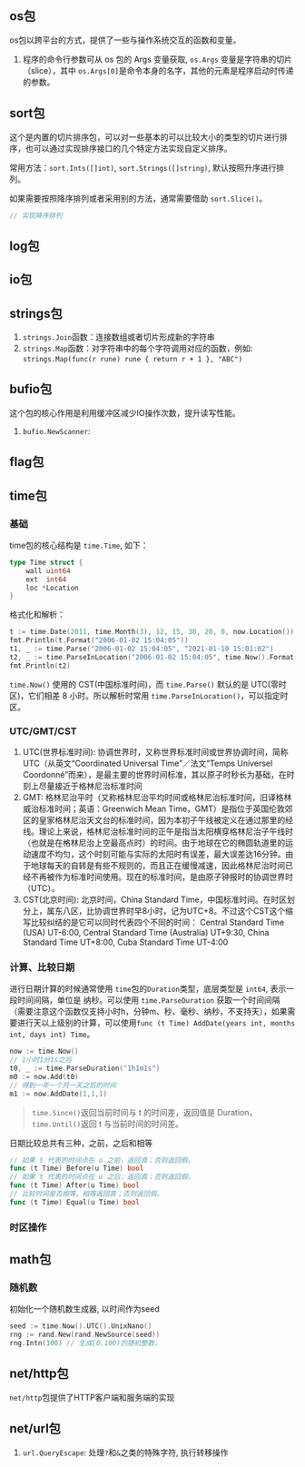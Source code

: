 ## os包

os包以跨平台的方式，提供了一些与操作系统交互的函数和变量。
1. 程序的命令行参数可从 os 包的 Args 变量获取, `os.Args` 变量是字符串的切片（slice），其中 `os.Args[0]`是命令本身的名字，其他的元素是程序启动时传递的参数。

## sort包

这个是内置的切片排序包，可以对一些基本的可以比较大小的类型的切片进行排序，也可以通过实现排序接口的几个特定方法实现自定义排序。

常用方法：`sort.Ints([]int)`, `sort.Strings([]string)`, 默认按照升序进行排列。

如果需要按照降序排列或者采用别的方法，通常需要借助 `sort.Slice()`。

```go
// 实现降序排列

```

## log包

## io包


## strings包

1. `strings.Join`函数：连接数组或者切片形成新的字符串
2. `strings.Map`函数：对字符串中的每个字符调用对应的函数，例如: `strings.Map(func(r rune) rune { return r + 1 }, "ABC")`

## bufio包

这个包的核心作用是利用缓冲区减少IO操作次数，提升读写性能。

1. `bufio.NewScanner`: 

## flag包

## time包

### 基础

time包的核心结构是 `time.Time`, 如下：

```go
type Time struct {
    wall uint64
    ext  int64
    loc *Location
}
```

格式化和解析：
```go
t := time.Date(2011, time.Month(3), 12, 15, 30, 20, 0, now.Location())
fmt.Println(t.Format("2006-01-02 15:04:05"))
t1, _ := time.Parse("2006-01-02 15:04:05", "2021-01-10 15:01:02")
t2, _ := time.ParseInLocation("2006-01-02 15:04:05", time.Now().Format("2006-01-02 15:04:05"), time.Local)
fmt.Println(t2) 
```

`time.Now()` 使用的 CST(中国标准时间)，而 `time.Parse()` 默认的是 UTC(零时区)，它们相差 8 小时。所以解析时常用 `time.ParseInLocation()`，可以指定时区。

### UTC/GMT/CST

1. UTC(世界标准时间): 协调世界时，又称世界标准时间或世界协调时间，简称UTC（从英文“Coordinated Universal Time”／法文“Temps Universel Coordonné”而来），是最主要的世界时间标准，其以原子时秒长为基础，在时刻上尽量接近于格林尼治标准时间
2. GMT: 格林尼治平时（又称格林尼治平均时间或格林尼治标准时间，旧译格林威治标准时间；英语：Greenwich Mean Time，GMT）是指位于英国伦敦郊区的皇家格林尼治天文台的标准时间，因为本初子午线被定义在通过那里的经线。理论上来说，格林尼治标准时间的正午是指当太阳横穿格林尼治子午线时（也就是在格林尼治上空最高点时）的时间。由于地球在它的椭圆轨道里的运动速度不均匀，这个时刻可能与实际的太阳时有误差，最大误差达16分钟。由于地球每天的自转是有些不规则的，而且正在缓慢减速，因此格林尼治时间已经不再被作为标准时间使用。现在的标准时间，是由原子钟报时的协调世界时（UTC）。
3. CST(北京时间): 北京时间，China Standard Time，中国标准时间。在时区划分上，属东八区，比协调世界时早8小时，记为UTC+8。不过这个CST这个缩写比较纠结的是它可以同时代表四个不同的时间： Central Standard Time (USA) UT-6:00, Central Standard Time (Australia) UT+9:30, China Standard Time UT+8:00, Cuba Standard Time UT-4:00

### 计算、比较日期

进行日期计算的时候通常使用 `time`包的`Duration`类型，底层类型是 `int64`, 表示一段时间间隔，单位是 纳秒。可以使用 `time.ParseDuration` 获取一个时间间隔（需要注意这个函数仅支持小时h，分钟m、秒、毫秒、纳秒，不支持天），如果需要进行天以上级别的计算，可以使用`func (t Time) AddDate(years int, months int, days int) Time`。

```go
now := time.Now()
// 1小时1分1s之后
t0, _ := time.ParseDuration("1h1m1s")
m0 := now.Add(t0)
// 得到一年一个月一天之后的时间
m1 := now.AddDate(1,1,1)
```

> `time.Since()`返回当前时间与 t 的时间差，返回值是 Duration，`time.Until()`返回 t 与当前时间的时间差。

日期比较总共有三种，之前，之后和相等
```go
// 如果 t 代表的时间点在 u 之前，返回真；否则返回假。
func (t Time) Before(u Time) bool
// 如果 t 代表的时间点在 u 之后，返回真；否则返回假。
func (t Time) After(u Time) bool
// 比较时间是否相等，相等返回真；否则返回假。
func (t Time) Equal(u Time) bool
```

### 时区操作



## math包

### 随机数

初始化一个随机数生成器, 以时间作为seed

```go
seed := time.Now().UTC().UnixNano()
rng := rand.New(rand.NewSource(seed))
rng.Intn(100) // 生成[0,100)的随机整数，
```

## net/http包

`net/http`包提供了HTTP客户端和服务端的实现

## net/url包

1. `url.QueryEscape`: 处理`?`和`&`之类的特殊字符, 执行转移操作
